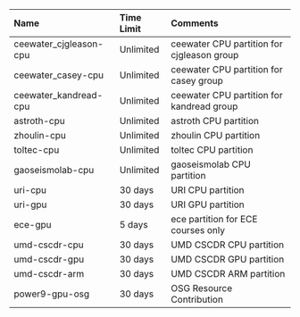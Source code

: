 | Name                   | Time Limit   | Comments                                   |
|:-----------------------|:-------------|:-------------------------------------------|
| ceewater_cjgleason-cpu | Unlimited    | ceewater CPU partition for cjgleason group |
| ceewater_casey-cpu     | Unlimited    | ceewater CPU partition for casey group     |
| ceewater_kandread-cpu  | Unlimited    | ceewater CPU partition for kandread group  |
| astroth-cpu            | Unlimited    | astroth CPU partition                      |
| zhoulin-cpu            | Unlimited    | zhoulin CPU partition                      |
| toltec-cpu             | Unlimited    | toltec CPU partition                       |
| gaoseismolab-cpu       | Unlimited    | gaoseismolab CPU partition                 |
| uri-cpu                | 30 days      | URI CPU partition                          |
| uri-gpu                | 30 days      | URI GPU partition                          |
| ece-gpu                | 5 days       | ece partition for ECE courses only         |
| umd-cscdr-cpu          | 30 days      | UMD CSCDR CPU partition                    |
| umd-cscdr-gpu          | 30 days      | UMD CSCDR GPU partition                    |
| umd-cscdr-arm          | 30 days      | UMD CSCDR ARM partition                    |
| power9-gpu-osg         | 30 days      | OSG Resource Contribution                  |